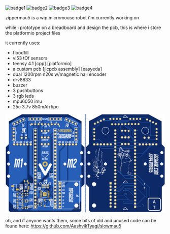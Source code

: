 ![badge1](https://badgen.net/badge/completely/bullshit/green?icon=visualstudio)
![badge2](https://badgen.net/badge/very/wip/orange)
![badge3](https://badgen.net/badge/nice/micromouse/blue)
![badge4](https://badgen.net/badge/by/aashvik/cyan)

zippermau5 is a wip micromouse robot i'm currently working on

while i prototype on a breadboard and design the pcb, this is where i store the platformio project files

it currently uses:
- floodfill
- vl53 tOf sensors
- teensy 4.1 [cpp] [platformio]
- a custom pcb [jlcpcb assembly] [easyeda]
- dual 1200rpm n20s w/magnetic hall encoder
- drv8833
- buzzer
- 3 pushbuttons
- 3 rgb leds
- mpu6050 imu
- 25c 3.7v 850mAh lipo

![pcb-photos](pcb.png)

oh, and if anyone wants them, some bits of old and unused code can be found here: https://github.com/AashvikTyagi/slowmau5
